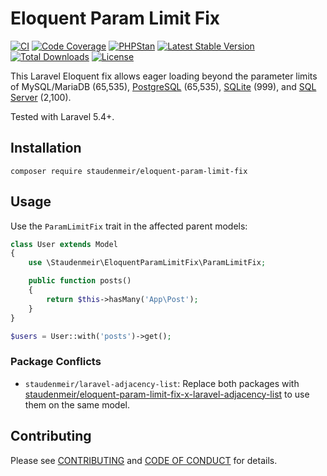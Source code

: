 # Eloquent Param Limit Fix

[![CI](https://github.com/staudenmeir/eloquent-param-limit-fix/actions/workflows/ci.yml/badge.svg)](https://github.com/staudenmeir/eloquent-param-limit-fix/actions/workflows/ci.yml?query=branch%3Amain)
[![Code Coverage](https://codecov.io/gh/staudenmeir/eloquent-param-limit-fix/graph/badge.svg?token=33ZV474OJH)](https://codecov.io/gh/staudenmeir/eloquent-param-limit-fix)
[![PHPStan](https://img.shields.io/badge/PHPStan-level%209-brightgreen.svg?style=flat)](https://github.com/staudenmeir/eloquent-param-limit-fix/actions/workflows/static-analysis.yml?query=branch%3Amain)
[![Latest Stable Version](https://poser.pugx.org/staudenmeir/eloquent-param-limit-fix/v/stable)](https://packagist.org/packages/staudenmeir/eloquent-param-limit-fix)
[![Total Downloads](https://poser.pugx.org/staudenmeir/eloquent-param-limit-fix/downloads)](https://packagist.org/packages/staudenmeir/eloquent-param-limit-fix/stats)
[![License](https://poser.pugx.org/staudenmeir/eloquent-param-limit-fix/license)](https://github.com/staudenmeir/eloquent-param-limit-fix/blob/main/LICENSE)

This Laravel Eloquent fix allows eager loading beyond the parameter limits of MySQL/MariaDB (65,535),
[PostgreSQL](https://www.postgresql.org/docs/current/limits.html) (65,535),
[SQLite](https://www.sqlite.org/limits.html#max_variable_number) (999), and
[SQL Server](https://docs.microsoft.com/en-us/sql/sql-server/maximum-capacity-specifications-for-sql-server) (2,100).

Tested with Laravel 5.4+.

## Installation

    composer require staudenmeir/eloquent-param-limit-fix

## Usage

Use the `ParamLimitFix` trait in the affected parent models: 

```php
class User extends Model
{
    use \Staudenmeir\EloquentParamLimitFix\ParamLimitFix;

    public function posts()
    {
        return $this->hasMany('App\Post');
    }
}

$users = User::with('posts')->get();
```

### Package Conflicts

- `staudenmeir/laravel-adjacency-list`: Replace both packages
  with [staudenmeir/eloquent-param-limit-fix-x-laravel-adjacency-list](https://github.com/staudenmeir/eloquent-param-limit-fix-x-laravel-adjacency-list)
  to use them on the same model.

## Contributing

Please see [CONTRIBUTING](.github/CONTRIBUTING.md) and [CODE OF CONDUCT](.github/CODE_OF_CONDUCT.md) for details.

